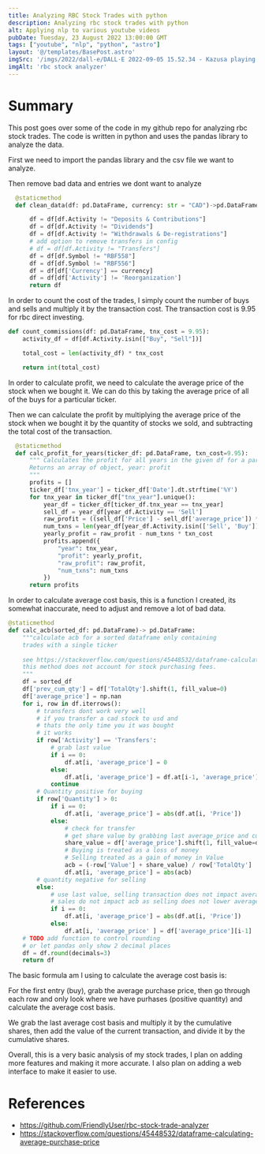 ```yaml
---
title: Analyzing RBC Stock Trades with python
description: Analyzing rbc stock trades with python
alt: Applying nlp to various youtube videos
pubDate: Tuesday, 23 August 2022 13:00:00 GMT
tags: ["youtube", "nlp", "python", "astro"]
layout: '@/templates/BasePost.astro'
imgSrc: '/imgs/2022/dall-e/DALL·E 2022-09-05 15.52.34 - Kazusa playing the piano at sunset, digital art.png'
imgAlt: 'rbc stock analyzer'
---
```


# Summary

This post goes over some of the code in my github repo for analyzing rbc stock trades. The code is written in python and uses the pandas library to analyze the data.

First we need to import the pandas library and the csv file we want to analyze.

Then remove bad data and entries we dont want to analyze
```python
  @staticmethod
  def clean_data(df: pd.DataFrame, currency: str = "CAD")->pd.DataFrame:

      df = df[df.Activity != "Deposits & Contributions"]
      df = df[df.Activity != "Dividends"]
      df = df[df.Activity != "Withdrawals & De-registrations"]
      # add option to remove transfers in config
      # df = df[df.Activity != "Transfers"]
      df = df[df.Symbol != "RBF558"]
      df = df[df.Symbol != "RBF556"]
      df = df[df['Currency'] == currency]
      df = df[df['Activity'] != 'Reorganization']
      return df
```


In order to count the cost of the trades, I simply count the number of buys and sells and multiply it by the transaction cost. The transaction cost is 9.95 for rbc direct investing.


```python
def count_commissions(df: pd.DataFrame, tnx_cost = 9.95):
    activity_df = df[df.Activity.isin(["Buy", "Sell"])]

    total_cost = len(activity_df) * tnx_cost

    return int(total_cost)
```



In order to calculate profit, we need to calculate the average price of the stock when we bought it. We can do this by taking the average price of all of the buys for a particular ticker. 

Then we can calculate the profit by multiplying the average price of the stock when we bought it by the quantity of stocks we sold, and subtracting the total cost of the transaction. 

```python
  @staticmethod
  def calc_profit_for_years(ticker_df: pd.DataFrame, txn_cost=9.95):
      """ Calculates the profit for all years in the given df for a particular ticker
      Returns an array of object, year: profit
      """
      profits = []
      ticker_df['tnx_year'] = ticker_df['Date'].dt.strftime('%Y')
      for tnx_year in ticker_df["tnx_year"].unique():
          year_df = ticker_df[ticker_df.tnx_year == tnx_year]
          sell_df = year_df[year_df.Activity == 'Sell'] 
          raw_profit = ((sell_df['Price'] - sell_df['average_price']) * abs(sell_df['Quantity'])).sum().round(2)
          num_txns = len(year_df[year_df.Activity.isin(['Sell', 'Buy'])])
          yearly_profit = raw_profit - num_txns * txn_cost
          profits.append({
              "year": tnx_year,
              "profit": yearly_profit,
              "raw_profit": raw_profit,
              "num_txns": num_txns
          })
      return profits
```


In order to calculate average cost basis, this is a function I created, its somewhat inaccurate, need to adjust and remove a lot of bad data.


```python
@staticmethod
def calc_acb(sorted_df: pd.DataFrame)-> pd.DataFrame:
    """calculate acb for a sorted dataframe only containing
    trades with a single ticker
    
    see https://stackoverflow.com/questions/45448532/dataframe-calculating-average-purchase-price
    this method does not account for stock purchasing fees.
    """
    df = sorted_df
    df['prev_cum_qty'] = df['TotalQty'].shift(1, fill_value=0)
    df['average_price'] = np.nan
    for i, row in df.iterrows():
        # transfers dont work very well
        # if you transfer a cad stock to usd and
        # thats the only time you it was bought
        # it works
        if row['Activity'] == 'Transfers':
            # grab last value
            if i == 0:
                df.at[i, 'average_price'] = 0
            else:
                df.at[i, 'average_price'] = df.at[i-1, 'average_price']
            continue
        # Quantity positive for buying
        if row['Quantity'] > 0:
            if i == 0:
                df.at[i, 'average_price'] = abs(df.at[i, 'Price'])
            else:
                # check for transfer
                # get share value by grabbing last average_price and current cumulative shares
                share_value = df['average_price'].shift(1, fill_value=df.at[i, 'Price'])[i] * row['prev_cum_qty']
                # Buying is treated as a loss of money
                # Selling treated as a gain of money in Value
                acb = (-row['Value'] + share_value) / row['TotalQty']
                df.at[i, 'average_price'] = abs(acb)
        # quantity negative for selling
        else:
            # use last value, selling transaction does not impact average_price
            # sales do not impact acb as selling does not lower average cost basis
            if i == 0:
                df.at[i, 'average_price'] = abs(df.at[i, 'Price'])
            else:
                df.at[i, 'average_price' ] = df['average_price'][i-1]
    # TODO add function to control rounding
    # or let pandas only show 2 decimal places
    df = df.round(decimals=3)
    return df
```

The basic formula am I using to calculate the average cost basis is:

For the first entry (buy), grab the average purchase price, then go through each row and only look where we have purhases (positive quantity) and calculate the average cost basis.

We grab the last average cost basis and multiply it by the cumulative shares, then add the value of the current transaction, and divide it by the cumulative shares.

Overall, this is a very basic analysis of my stock trades, I plan on adding more features and making it more accurate. I also plan on adding a web interface to make it easier to use.

# References

* https://github.com/FriendlyUser/rbc-stock-trade-analyzer
* https://stackoverflow.com/questions/45448532/dataframe-calculating-average-purchase-price